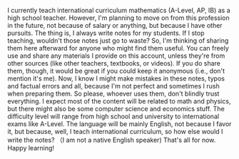 I currently teach international curriculum mathematics (A-Level, AP, IB) as a high school teacher. However, I'm planning to move on from this profession in the future, not because of salary or anything, but because I have other pursuits.
The thing is, I always write notes for my students. If I stop teaching, wouldn't those notes just go to waste? So, I'm thinking of sharing them here afterward for anyone who might find them useful.
You can freely use and share any materials I provide on this account, unless they're from other sources (like other teachers, textbooks, or videos). If you do share them, though, it would be great if you could keep it anonymous (i.e., don't mention it's me).
Now, I know I might make mistakes in these notes, typos and factual errors and all, because I'm not perfect and sometimes I rush when preparing them. So please, whoever uses them, don't blindly trust everything.
I expect most of the content will be related to math and physics, but there might also be some computer science and economics stuff. The difficulty level will range from high school and university to international exams like A-Level. The language will be mainly English, not because I favor it, but because, well, I teach international curriculum, so how else would I write the notes? （I am not a native English speaker)
That's all for now. Happy learning!
